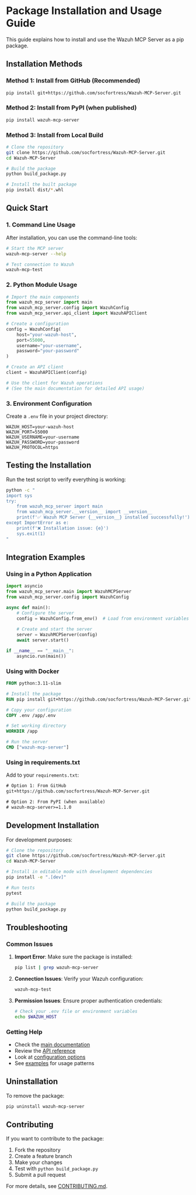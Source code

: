 # Package Installation and Usage Guide

This guide explains how to install and use the Wazuh MCP Server as a pip package.

## Installation Methods

### Method 1: Install from GitHub (Recommended)
```bash
pip install git+https://github.com/socfortress/Wazuh-MCP-Server.git
```

### Method 2: Install from PyPI (when published)
```bash
pip install wazuh-mcp-server
```

### Method 3: Install from Local Build
```bash
# Clone the repository
git clone https://github.com/socfortress/Wazuh-MCP-Server.git
cd Wazuh-MCP-Server

# Build the package
python build_package.py

# Install the built package
pip install dist/*.whl
```

## Quick Start

### 1. Command Line Usage
After installation, you can use the command-line tools:

```bash
# Start the MCP server
wazuh-mcp-server --help

# Test connection to Wazuh
wazuh-mcp-test
```

### 2. Python Module Usage
```python
# Import the main components
from wazuh_mcp_server import main
from wazuh_mcp_server.config import WazuhConfig
from wazuh_mcp_server.api_client import WazuhAPIClient

# Create a configuration
config = WazuhConfig(
    host="your-wazuh-host",
    port=55000,
    username="your-username",
    password="your-password"
)

# Create an API client
client = WazuhAPIClient(config)

# Use the client for Wazuh operations
# (See the main documentation for detailed API usage)
```

### 3. Environment Configuration
Create a `.env` file in your project directory:

```env
WAZUH_HOST=your-wazuh-host
WAZUH_PORT=55000
WAZUH_USERNAME=your-username
WAZUH_PASSWORD=your-password
WAZUH_PROTOCOL=https
```

## Testing the Installation

Run the test script to verify everything is working:

```bash
python -c "
import sys
try:
    from wazuh_mcp_server import main
    from wazuh_mcp_server.__version__ import __version__
    print(f'✅ Wazuh MCP Server {__version__} installed successfully!')
except ImportError as e:
    print(f'❌ Installation issue: {e}')
    sys.exit(1)
"
```

## Integration Examples

### Using in a Python Application
```python
import asyncio
from wazuh_mcp_server.main import WazuhMCPServer
from wazuh_mcp_server.config import WazuhConfig

async def main():
    # Configure the server
    config = WazuhConfig.from_env()  # Load from environment variables
    
    # Create and start the server
    server = WazuhMCPServer(config)
    await server.start()

if __name__ == "__main__":
    asyncio.run(main())
```

### Using with Docker
```dockerfile
FROM python:3.11-slim

# Install the package
RUN pip install git+https://github.com/socfortress/Wazuh-MCP-Server.git

# Copy your configuration
COPY .env /app/.env

# Set working directory
WORKDIR /app

# Run the server
CMD ["wazuh-mcp-server"]
```

### Using in requirements.txt
Add to your `requirements.txt`:
```txt
# Option 1: From GitHub
git+https://github.com/socfortress/Wazuh-MCP-Server.git

# Option 2: From PyPI (when available)
# wazuh-mcp-server>=1.1.0
```

## Development Installation

For development purposes:

```bash
# Clone the repository
git clone https://github.com/socfortress/Wazuh-MCP-Server.git
cd Wazuh-MCP-Server

# Install in editable mode with development dependencies
pip install -e ".[dev]"

# Run tests
pytest

# Build the package
python build_package.py
```

## Troubleshooting

### Common Issues

1. **Import Error**: Make sure the package is installed:
   ```bash
   pip list | grep wazuh-mcp-server
   ```

2. **Connection Issues**: Verify your Wazuh configuration:
   ```bash
   wazuh-mcp-test
   ```

3. **Permission Issues**: Ensure proper authentication credentials:
   ```bash
   # Check your .env file or environment variables
   echo $WAZUH_HOST
   ```

### Getting Help

- Check the [main documentation](../README.md)
- Review the [API reference](../docs/API_REFERENCE.md)
- Look at [configuration options](../docs/CONFIGURATION_REFERENCE.md)
- See [examples](../examples/) for usage patterns

## Uninstallation

To remove the package:
```bash
pip uninstall wazuh-mcp-server
```

## Contributing

If you want to contribute to the package:

1. Fork the repository
2. Create a feature branch
3. Make your changes
4. Test with `python build_package.py`
5. Submit a pull request

For more details, see [CONTRIBUTING.md](../CONTRIBUTING.md).
